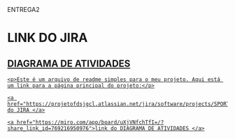 <!DOCTYPE html>
<html>
<head>
    ENTREGA2
</head>
<body>
    <h1>LINK DO JIRA <a href="https://projetofdsjgcl.atlassian.net/jira/software/projects/SPORT8708/boards/1/backlog"> </h1>
    <h2>DIAGRAMA DE ATIVIDADES <a href="https://projetofdsjgcl.atlassian.net/jira/software/projects/SPORT8708/boards/1/backlog"></h2>
    
    <p>Este é um arquivo de readme simples para o meu projeto. Aqui está um link para a página principal do projeto:</p>
    
    <a href="https://projetofdsjgcl.atlassian.net/jira/software/projects/SPORT8708/boards/1/backlog">link do JIRA </a>
    
    <a href="https://miro.com/app/board/uXjVNfchTfI=/?share_link_id=769216950976">link do DIAGRAMA DE ATIVIDADES </a>
</body>
</html>


